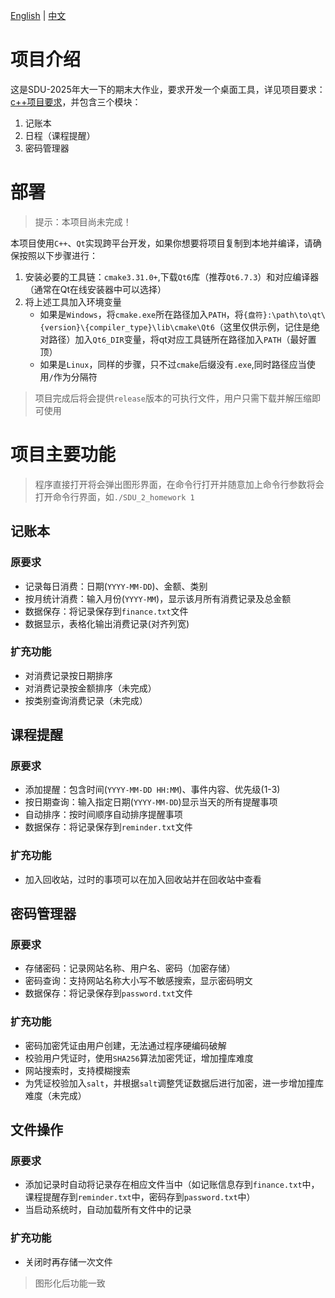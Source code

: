 [English](README_en.MD) | [中文](README.MD)
# 项目介绍
这是SDU-2025年大一下的期末大作业，要求开发一个桌面工具，详见项目要求：[c++项目要求](https://github.com/YanniYang-PolyU/2025-Cplusplus-Project)，并包含三个模块：
1. 记账本
2. 日程（课程提醒）
3. 密码管理器
# 部署
> 提示：本项目尚未完成！

本项目使用`C++`、`Qt`实现跨平台开发，如果你想要将项目复制到本地并编译，请确保按照以下步骤进行：
1. 安装必要的工具链：`cmake3.31.0+`,下载`Qt6`库（推荐`Qt6.7.3`）和对应编译器（通常在Qt在线安装器中可以选择）
2. 将上述工具加入环境变量
   - 如果是`Windows`，将`cmake.exe`所在路径加入`PATH`，将`{盘符}:\path\to\qt\{version}\{compiler_type}\lib\cmake\Qt6`（这里仅供示例，记住是绝对路径）加入`Qt6_DIR`变量，将qt对应工具链所在路径加入`PATH`（最好置顶）
   - 如果是`Linux`，同样的步骤，只不过`cmake`后缀没有`.exe`,同时路径应当使用`/`作为分隔符
> 项目完成后将会提供`release`版本的可执行文件，用户只需下载并解压缩即可使用

# 项目主要功能
> 程序直接打开将会弹出图形界面，在命令行打开并随意加上命令行参数将会打开命令行界面，如`./SDU_2_homework 1`

## 记账本
### 原要求
- 记录每日消费：日期(`YYYY-MM-DD`)、金额、类别
- 按月统计消费：输入月份(`YYYY-MM`)，显示该月所有消费记录及总金额
- 数据保存：将记录保存到`finance.txt`文件
- 数据显示，表格化输出消费记录(对齐列宽)
### 扩充功能
- 对消费记录按日期排序
- 对消费记录按金额排序（未完成）
- 按类别查询消费记录（未完成）
## 课程提醒
### 原要求
- 添加提醒：包含时间(`YYYY-MM-DD HH:MM`)、事件内容、优先级(1-3)
- 按日期查询：输入指定日期(`YYYY-MM-DD`)显示当天的所有提醒事项
- 自动排序：按时间顺序自动排序提醒事项
- 数据保存：将记录保存到`reminder.txt`文件
### 扩充功能
- 加入回收站，过时的事项可以在加入回收站并在回收站中查看
## 密码管理器
### 原要求
- 存储密码：记录网站名称、用户名、密码（加密存储）
- 密码查询：支持网站名称大小写不敏感搜索，显示密码明文
- 数据保存：将记录保存到`password.txt`文件
### 扩充功能
- 密码加密凭证由用户创建，无法通过程序硬编码破解
- 校验用户凭证时，使用`SHA256`算法加密凭证，增加撞库难度
- 网站搜索时，支持模糊搜索
- 为凭证校验加入`salt`，并根据`salt`调整凭证数据后进行加密，进一步增加撞库难度（未完成）
## 文件操作
### 原要求
- 添加记录时自动将记录存在相应文件当中（如记账信息存到`finance.txt`中，课程提醒存到`reminder.txt`中，密码存到`password.txt`中）
- 当启动系统时，自动加载所有文件中的记录
### 扩充功能
- 关闭时再存储一次文件
> 图形化后功能一致
